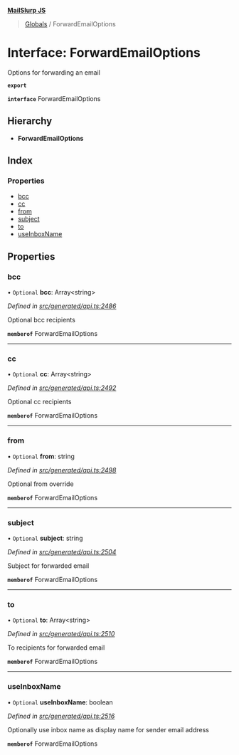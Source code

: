 **[MailSlurp JS](../README.md)**

> [Globals](../README.md) / ForwardEmailOptions

# Interface: ForwardEmailOptions

Options for forwarding an email

**`export`** 

**`interface`** ForwardEmailOptions

## Hierarchy

* **ForwardEmailOptions**

## Index

### Properties

* [bcc](forwardemailoptions.md#bcc)
* [cc](forwardemailoptions.md#cc)
* [from](forwardemailoptions.md#from)
* [subject](forwardemailoptions.md#subject)
* [to](forwardemailoptions.md#to)
* [useInboxName](forwardemailoptions.md#useinboxname)

## Properties

### bcc

• `Optional` **bcc**: Array\<string>

*Defined in [src/generated/api.ts:2486](https://github.com/mailslurp/mailslurp-client/blob/ad6aa3d/src/generated/api.ts#L2486)*

Optional bcc recipients

**`memberof`** ForwardEmailOptions

___

### cc

• `Optional` **cc**: Array\<string>

*Defined in [src/generated/api.ts:2492](https://github.com/mailslurp/mailslurp-client/blob/ad6aa3d/src/generated/api.ts#L2492)*

Optional cc recipients

**`memberof`** ForwardEmailOptions

___

### from

• `Optional` **from**: string

*Defined in [src/generated/api.ts:2498](https://github.com/mailslurp/mailslurp-client/blob/ad6aa3d/src/generated/api.ts#L2498)*

Optional from override

**`memberof`** ForwardEmailOptions

___

### subject

• `Optional` **subject**: string

*Defined in [src/generated/api.ts:2504](https://github.com/mailslurp/mailslurp-client/blob/ad6aa3d/src/generated/api.ts#L2504)*

Subject for forwarded email

**`memberof`** ForwardEmailOptions

___

### to

• `Optional` **to**: Array\<string>

*Defined in [src/generated/api.ts:2510](https://github.com/mailslurp/mailslurp-client/blob/ad6aa3d/src/generated/api.ts#L2510)*

To recipients for forwarded email

**`memberof`** ForwardEmailOptions

___

### useInboxName

• `Optional` **useInboxName**: boolean

*Defined in [src/generated/api.ts:2516](https://github.com/mailslurp/mailslurp-client/blob/ad6aa3d/src/generated/api.ts#L2516)*

Optionally use inbox name as display name for sender email address

**`memberof`** ForwardEmailOptions

